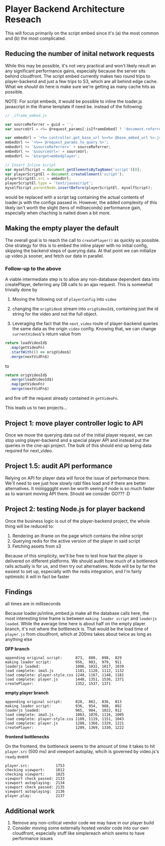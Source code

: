 # Player Backend Architecture Reseach

This will focus primarily on the script embed since it's (a) the most common and (b) the most complicated.

## Reducing the number of inital network requests

While this may be possible, it's not very practical and won't likely result an any significant performance gains, especially because the server sits behind cloudfront.  The script embed currently makes two round trips to player-backend and just a few trips to S3, which are all behind edge cache.  What we *should* do here is make sure we're getting as many cache hits as possible.

NOTE: For script embeds, it would be possible to inline the loader.js javascript in the iframe template if need be.  instead of the following:

```javascript
// _iframe_embed.js

var sourceReferrer = guid = '';
var sourceUrl = <%= @request_params[:isIframeEmbed] ? 'document.referrer' : 'window.location.href' %>;

var embedUrl = '<%= controller.get_base_url %><%= @base_embed_url %>.js?';
embedUrl += '<%== @request_params.to_query %>';
embedUrl += '&sourceReferrer=' + sourceReferrer;
embedUrl += '&sourceUrl=' + sourceUrl;
embedUrl += '&target=embedplayer';

// Insert Inline Script
var myselfScript = document.getElementsByTagName('script')[0];
var playerScriptEl = document.createElement('script');
playerScriptEl.src = embedUrl;
playerScriptEl.type = 'text/javascript';
myselfScript.parentNode.insertBefore(playerScriptEl, myselfScript);
```

would be replaced with a script tag containing the actual contents of loader.js with the configs passed in.  However, the added complexity of this likely isn't worth the slight (tens of milliseconds) performance gain, especially when chaching is nailed down a bit more.

## Making the empty player the default

The overall goal is to reach the call to `createPlayer()` as quickly as possible.  One strategy for this is to embed the inline player with no initial config, skipping the backend steps of querying data.  At that point we can initialize up video.js sooner, and fetch our data in parallel.

### Follow-up to the above

A viable intermediate step is to allow any non-database dependent data into createPlayer, deferring any DB calls to an ajax request.  This is somewhat trivially done by

1. Moving the following out of `playerConfig` into `video`

2. changing the `origVideo$` stream into `origVideoId$`, containing just the id string for the video and not the full object.

3. Leveraging the fact that the `next_video` route of player-backend queries the same data as the origin `video` config.  Knowing that, we can change `currentVideo$`'s return value from

```javascript
return loadVideoId$
  .map(getVideoFn)
  .startWith(() => origVideo$)
  .merge(nextVidFn$)
```
to
```javascript
return origVideoId$
  .merge(loadVideoId$)
  .map(getVideoFn)
  .merge(nextVidFn$)
```

and fire off the request already contained in `getVideoFn`.


This leads us to two projects...

## Project 1: move player controller logic to API

Once we move the querying data out of the initial player request, we can stop using player-backend and a special player API and instead put the queries in the cne-api project.  The bulk of this should end up being data required for next_video.

## Project 1.5: audit API performance

Relying on API for player data will force the issue of performance there.  We'll need to see just how slowly rabl files load and if there are better alternatives.  It miiiiigggght even be worth seeing if node is so much faster as to warrant moving API there.  Should we consider GO??? :D

## Project 2: testing Node.js for player backend

Once the business logic is out of the player-backend project, the whole thing will be reduced to:
1. Rendering an iframe on the page which contains the inline script
2. Querying redis for the active version of the player in said script
3. Fetching assets from s3

Because of this simplicity, we'll be free to test how fast the player is delivered on different platforms.  We should audit how much of a bottleneck rails actually is for us, and then try out alternatives.  Node will be by far the easiest to set up, especially with the redis integration, and I'm fairly optimisitc it will in fact be faster

## Findings

all times are in milliseconds

Because loader.js/inline_embed.js make all the database calls here, the most interesting time frame is between `making loader script` and `loaderjs loaded`.  While the average time here is about half on the empty player branch, it's not where the bottleneck is.  That would be the load time of `player.js` from cloudfront, which at 200ms takes about twice as long as anything else

**DFP branch**

```
appending original script:      873,  880,  898,  829
making loader script:           956,  983,  979,  911
loaderjs loaded:                1086, 1032, 1017, 1039
load complete: ima3.js          1181, 1128, 1112, 1132
load complete: player-style.css 1248, 1167, 1148, 1181
load complete: player.js        1448, 1351, 1536, 1371
createPlayer:                   1352, 1537, 1371
```


**empty player branch**

```
appending original script:      828,  862,  836,  813
making loader script:           936,  954,  988,  892
loaderjs loaded:                965,  984,  1022, 912
load complete: ima3.js          1063, 1076, 1116, 1005
load complete: player-style.css 1109, 1119, 1151, 1043
load complete: player.js        1288, 1368, 1329, 1221
createPlayer:                   1289, 1369, 1330, 1222
```

**frontend bottlenecks**

On the frontend, the bottleneck seems to the amount of time it takes to hit `player.src` (500 ms)
and viewport autoplay, whcih is governed by video.js's `ready` event

```
player.src:            1753
checking viewport:     1812
checking viewport:     1825
viewport check passed: 2133
viewport autoplaying:  2134
viewport check passed: 2135
viewport autoplaying:  2136
player.play:           2137
```
## Additional work

1. Remove any non-critical vendor code we may have in our player build
2. Consider moving some externally hosted vendor code into our own cloudfront, especially stuff like simplereach which seems to have performance issues
